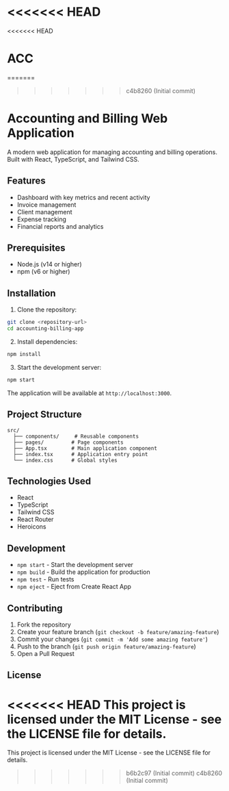 <<<<<<< HEAD
=======
<<<<<<< HEAD
# ACC
=======
>>>>>>> c4b8260 (Initial commit)
# Accounting and Billing Web Application

A modern web application for managing accounting and billing operations. Built with React, TypeScript, and Tailwind CSS.

## Features

- Dashboard with key metrics and recent activity
- Invoice management
- Client management
- Expense tracking
- Financial reports and analytics

## Prerequisites

- Node.js (v14 or higher)
- npm (v6 or higher)

## Installation

1. Clone the repository:
```bash
git clone <repository-url>
cd accounting-billing-app
```

2. Install dependencies:
```bash
npm install
```

3. Start the development server:
```bash
npm start
```

The application will be available at `http://localhost:3000`.

## Project Structure

```
src/
  ├── components/     # Reusable components
  ├── pages/         # Page components
  ├── App.tsx        # Main application component
  ├── index.tsx      # Application entry point
  └── index.css      # Global styles
```

## Technologies Used

- React
- TypeScript
- Tailwind CSS
- React Router
- Heroicons

## Development

- `npm start` - Start the development server
- `npm build` - Build the application for production
- `npm test` - Run tests
- `npm eject` - Eject from Create React App

## Contributing

1. Fork the repository
2. Create your feature branch (`git checkout -b feature/amazing-feature`)
3. Commit your changes (`git commit -m 'Add some amazing feature'`)
4. Push to the branch (`git push origin feature/amazing-feature`)
5. Open a Pull Request

## License

<<<<<<< HEAD
This project is licensed under the MIT License - see the LICENSE file for details. 
=======
This project is licensed under the MIT License - see the LICENSE file for details. 
>>>>>>> b6b2c97 (Initial commit)
>>>>>>> c4b8260 (Initial commit)
